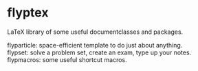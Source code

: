 # flyptex
LaTeX library of some useful documentclasses and packages.

flyparticle: space-efficient template to do just about anything.  
flypset: solve a problem set, create an exam, type up your notes.  
flypmacros: some useful shortcut macros.  
